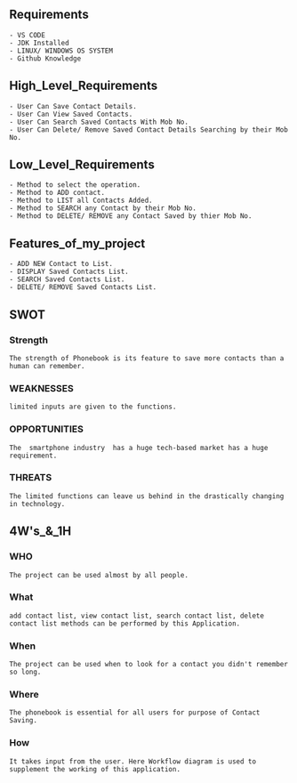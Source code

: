 ## **Requirements**
	- VS CODE
	- JDK Installed
	- LINUX/ WINDOWS OS SYSTEM
	- Github Knowledge

## High_Level_Requirements
	- User Can Save Contact Details.
	- User Can View Saved Contacts.
	- User Can Search Saved Contacts With Mob No.
	- User Can Delete/ Remove Saved Contact Details Searching by their Mob No.
	
## Low_Level_Requirements
	- Method to select the operation.
	- Method to ADD contact.
	- Method to LIST all Contacts Added.
	- Method to SEARCH any Contact by their Mob No.
	- Method to DELETE/ REMOVE any Contact Saved by thier Mob No.
	
## Features_of_my_project
	- ADD NEW Contact to List.
	- DISPLAY Saved Contacts List.
	- SEARCH Saved Contacts List.
	- DELETE/ REMOVE Saved Contacts List.

## SWOT
### Strength
	The strength of Phonebook is its feature to save more contacts than a human can remember.
	
### WEAKNESSES
	limited inputs are given to the functions.
	
### OPPORTUNITIES
	The  smartphone industry  has a huge tech-based market has a huge requirement.

### THREATS
	The limited functions can leave us behind in the drastically changing in technology.



## 4W's_&_1H
### WHO
	The project can be used almost by all people.

### What
	add contact list, view contact list, search contact list, delete contact list methods can be performed by this Application.

### When
	The project can be used when to look for a contact you didn't remember so long.

### Where
	The phonebook is essential for all users for purpose of Contact Saving.

### How
	It takes input from the user. Here Workflow diagram is used to supplement the working of this application.
